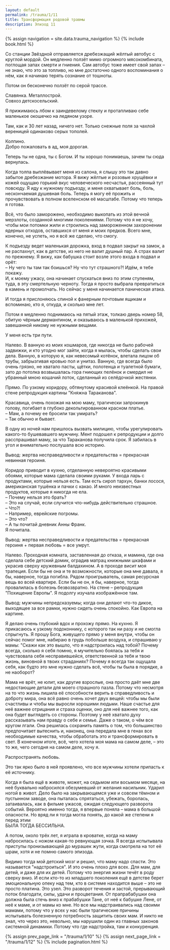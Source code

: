 ```yaml
---
layout: default
permalink: /trauma/1/11
title: Трансформация родовой травмы
description: Эпизод 11
---
```

{% assign navigation  = site.data.trauma_navigation %}
{% include book.html %}

Со станции Звёздной отправляется дребезжащий жёлтый автобус с круглой мордой. Он медленно ползёт мимо огромного мясокомбината, поглощая запах смерти и гниения. Сам автобус тоже имеет свой запах – не знаю, что это за топливо, но мне достаточно одного воспоминания о нём, как я начинаю терять сознание от тошноты.

Потом он бесконечно ползёт по серой трассе.

Славянка.
Металлострой.  
Совхоз детскосельский.

Я прижимаюсь лбом к заиндевелому стеклу и протапливаю себе маленькое окошечко на ледяном узоре.

Там, как и 30 лет назад, ничего нет. Только снежные поля за чахлой вереницей одинаково серых тополей.

Колпино.  
Добро пожаловать в ад, моя дорогая.

Теперь ты не одна, ты с Богом. И ты хорошо понимаешь, зачем ты сюда вернулась.

Когда толпа выплёвывает меня из салона, я слышу это так давно забытое дребезжание мотора. Я вижу жёлтые и розовые хрущёвки и кожей ощущаю горький вкус человеческого несчастья, рассеянный тут повсюду. Я иду к нужному подъезду, и меня охватывает боль, боль, нескончаемая душевная боль. Теперь я могу её прожить и прочувствовать в полном вселенском её масштабе. Потому что теперь я готова.

Всё, что было заморожено, необходимо выкопать из этой вечной мерзлоты, созданной многими поколениями. Потому что я не хочу, чтобы мои потомки жили и строились над замороженном захоронении ядерных отходов, оставшихся от меня и моих предков. Всего мне, конечно, не успеть, но я всё же сделаю, что смогу.

К подъезду ведет маленькая дорожка, вход в подвал закрыт на замок, а не распахнут, как в детстве, из него не валит душный пар. А страх валит по прежнему. Я вижу, как бабушка стоит возле этого входа в подвал и орёт:  
– Ну чего ты там так боишься? Ну что тут страшного?! Идём, я тебе покажу.  
И, к моему ужасу, она начинает спускаться вниз по этим ступеням, туда, в эту смертельную черноту. Тогда я просто выбрала превратиться в камень и промолчать. Но сейчас у меня начинается паническая атака.

И тогда я прислоняюсь спиной к фанерным почтовым ящикам и вспоминаю, кто я, откуда, и сколько мне лет.

Потом я медленно поднимаюсь на пятый этаж, толкаю дверь номер 58, обитую чёрным дермантином, и оказываюсь в маленькой прихожей, завешанной никому не нужными вещами.

У меня есть три пути.

Налево. В ванную из моих кошмаров, где никогда не было рабочей задвижки, и кто угодно мог зайти, когда я мылась, чтобы сделать свои дела. Ванную, в которую я, как невесомый котёнок, влетала лицом об трубы, забрызгивая кровью пол и унитаз. Ванную, где всегда было очень грязно, не хватало пасты, щётки, полотенца и туалетной бумаги, зато до потолка возвышалась гора гниющих пелёнок и смердил не убранный мною кошачий лоток, сделанный из селёдочкой жестянки.

Прямо. По узкому коридору, обтянутому красивой клеёнкой. На правой стене репродукция картины "Княжна Тараканова".

Красавица, очень похожая на мою маму, трагически запрокинув голову, погибает в глубоко декольтированном красном платье.  
– Мам, а почему ее бросили так умирать?  
– Так обычно и бывает.

В одну из ночей нам пришлось вызвать милицию, чтобы урегулировать какого-то бушевавшего мужчину. Мент подошел к репродукции и долго расспрашивал маму, за что Тараканова получила срок. Я забилась в угол и внимательно послушала всю историю.

Вывод: жертва несправедливости и предательства = прекрасная невинная героиня.

Коридор приводит в кухню, отделанную невероятно красивыми обоями, которые мама сделала своими руками. У входа ларь с продуктами, которые нельзя есть. Там есть сироп тархун, банки лосося, американская тушёнка и пачки с какао. И много неизвестных продуктов, которые я никогда не ела.  
– Почему нельзя это брать?  
– Это на случай, если случится что-нибудь действительно страшное.  
– Что?!  
– Например, еврейские погромы.  
– Это что?  
– А ты почитай дневник Анны Франк.  
Я почитала.

Вывод: жертва несправедливости и предательства = прекрасная героиня + первая любовь = все умрут.

Налево. Проходная комната, заставленная до отказа, и мамина, где она сделала себе детский домик, оградив матрац книжными шкафами и украсив сверху кружевным балдахином. А в проходе висит моя трапеция. Если бы не она и те возможности, которые она мне давала, я бы, наверное, тогда погибла. Рядом проигрыватель, самая ресурсная вещь во всей квартире. Если бы не он, я бы, наверное, тогда провалилась в болезнь безвозвратно. На стене – репродукция "Похищение Европы". Я подолгу изучала изображённое там.

Вывод: мужчины непредсказуемы; когда они делают что-то дикое, выходящее за все рамки, нужно сидеть очень спокойно. Как Европа на картине.

Я делаю очень глубокий вдох и прохожу прямо. На кухню. Я прикасаюсь к узкому подоконнику, с которого так ни разу и не смогла спрыгнуть. Я прошу Бога, живущего прямо у меня внутри, чтобы он сейчас помог мне, набираю в грудь побольше воздуха, и спрашиваю у мамы: "Скажи как это вышло, что я надстроилась над тобой? Почему всегда, сколько я себя помню, я мучительно боялась за тебя и чувствовала себя несправившейся, ответственной за тебя и твою жизнь, виновной в твоих страданиях? Почему я всегда так ощущала себя, как будто это мне нужно сделать всё, чтобы ты была в порядке, а не наоборот?

Мама не врёт, не юлит, как другие взрослые, она просто даёт мне две недостающие детали для моего страшного пазла. Потому что несмотря на то что жизнь лишила её способности верить в справедливость и доброту мира, она всё равно очень хочет двух вещей: чтобы мы были счастливы и чтобы мы выросли хорошими людьми. Наше счастье для неё важнее отрицания и страха оценки, оно для неё важнее того, как она будет выглядеть со стороны. Поэтому у неё хватало духу рассказывать нам правду о себе и семье. Даже о таком, о чём все кругом лгали. Она решилась сохранить память о том, что большинство предпочитает вытеснить и, наконец, она передала мне в генах все необходимые качества, чтобы обработать это и трансформировать в свет. В конечном итоге, всё, чего хотела моя мама на самом деле, – это то же, чего сегодня на самом деле, хочу я.

Распространять любовь.

Это так ярко было в ней проявлено, что все мужчины хотели припасть к её источнику.

Когда я была ещё в животе, может, на седьмом или восьмом месяце, на неё буквально набросился обезумевший от желания насильник. Ударил ногой в живот. Дело было на закрывающемся уже и совсем тёмном и пустынном заводе, она пыталась спрятаться, убежать, боролась, затаивалась, как в фильме ужасов, ожидая следующего разворота событий. Вероятно именно тогда, я впервые поняла – мама в большой опасности. Но вряд ли я тогда могла понять, до какой же степени я перед этим  
БЫЛА ТОГДА БЕССИЛЬНА.

А потом, около трёх лет, я играла в кроватке, когда на маму набросилась с ножом какая-то ревнующая зэчка. Я всегда испытывала приступы пронизывающей до мурашек жути, когда смотрела на тот её шрам, хотя и не помню самого эпизода.

Видимо тогда мой детский мозг и решил, что маму надо спасти. Это называется "надстроиться". И это очень плохо для всех. Для мам, для детей, и даже для их детей. Потому что энергия жизни течёт в роду сверху вниз. И если кто-то из младшего поколения ещё в детстве берет эмоциональную опеку над тем, кто в системе находится выше – это не просто платина. Это узел. Это разворот течения и застой, прерывающий поток благодати, силы, удачи и процветания. От прапрабабушки она должна была стечь вниз к прабабушки Тане, от неё к бабушке Лене, от неё к маме, и от мамы ко мне. Но все мы надстраивались над своими мамами, потому что у всех у нас были трагические причины испытывать болезненную потребность защитить своих мам. И никто не знал, что через это, невольно, мы нарушили один из главных законов системной динамики. Потому что где надстройка, там и конкуренция.

{% assign prev_page_link = "/trauma/1/10" %}
{% assign next_page_link = "/trauma/1/12" %}
{% include pagination.html %}